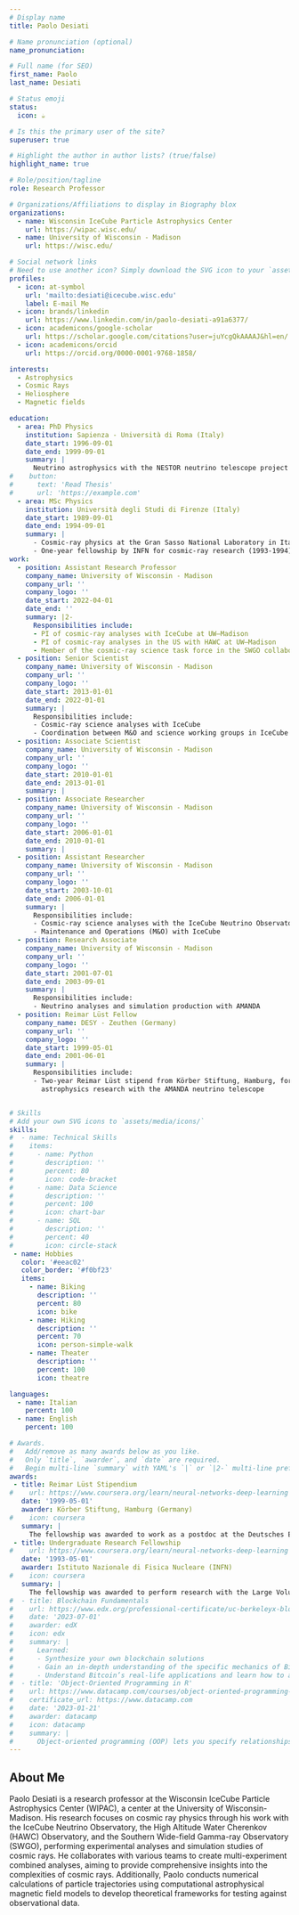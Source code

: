 ```yaml
---
# Display name
title: Paolo Desiati

# Name pronunciation (optional)
name_pronunciation:

# Full name (for SEO)
first_name: Paolo
last_name: Desiati

# Status emoji
status:
  icon: ☕️

# Is this the primary user of the site?
superuser: true

# Highlight the author in author lists? (true/false)
highlight_name: true

# Role/position/tagline
role: Research Professor

# Organizations/Affiliations to display in Biography blox
organizations:
  - name: Wisconsin IceCube Particle Astrophysics Center
    url: https://wipac.wisc.edu/
  - name: University of Wisconsin - Madison
    url: https://wisc.edu/

# Social network links
# Need to use another icon? Simply download the SVG icon to your `assets/media/icons/` folder.
profiles:
  - icon: at-symbol
    url: 'mailto:desiati@icecube.wisc.edu'
    label: E-mail Me
  - icon: brands/linkedin
    url: https://www.linkedin.com/in/paolo-desiati-a91a6377/
  - icon: academicons/google-scholar
    url: https://scholar.google.com/citations?user=juYcgQkAAAAJ&hl=en/
  - icon: academicons/orcid
    url: https://orcid.org/0000-0001-9768-1858/

interests:
  - Astrophysics
  - Cosmic Rays
  - Heliosphere
  - Magnetic fields

education:
  - area: PhD Physics
    institution: Sapienza - Università di Roma (Italy)
    date_start: 1996-09-01
    date_end: 1999-09-01
    summary: |
      Neutrino astrophysics with the NESTOR neutrino telescope project in Greece.
#    button:
#      text: 'Read Thesis'
#      url: 'https://example.com'
  - area: MSc Physics
    institution: Università degli Studi di Firenze (Italy)
    date_start: 1989-09-01
    date_end: 1994-09-01
    summary: |
      - Cosmic-ray physics at the Gran Sasso National Laboratory in Italy.
      - One-year fellowship by INFN for cosmic-ray research (1993-1994)
work:
  - position: Assistant Research Professor
    company_name: University of Wisconsin - Madison
    company_url: ''
    company_logo: ''
    date_start: 2022-04-01
    date_end: ''
    summary: |2-
      Responsibilities include:
      - PI of cosmic-ray analyses with IceCube at UW–Madison
      - PI of cosmic-ray analyses in the US with HAWC at UW–Madison
      - Member of the cosmic-ray science task force in the SWGO collaboration
  - position: Senior Scientist
    company_name: University of Wisconsin - Madison
    company_url: ''
    company_logo: ''
    date_start: 2013-01-01
    date_end: 2022-01-01
    summary: |
      Responsibilities include:
      - Cosmic-ray science analyses with IceCube
      - Coordination between M&O and science working groups in IceCube
  - position: Associate Scientist
    company_name: University of Wisconsin - Madison
    company_url: ''
    company_logo: ''
    date_start: 2010-01-01
    date_end: 2013-01-01
    summary: |
  - position: Associate Researcher
    company_name: University of Wisconsin - Madison
    company_url: ''
    company_logo: ''
    date_start: 2006-01-01
    date_end: 2010-01-01
    summary: |
  - position: Assistant Researcher
    company_name: University of Wisconsin - Madison
    company_url: ''
    company_logo: ''
    date_start: 2003-10-01
    date_end: 2006-01-01
    summary: |
      Responsibilities include:
      - Cosmic-ray science analyses with the IceCube Neutrino Observatory
      - Maintenance and Operations (M&O) with IceCube
  - position: Research Associate
    company_name: University of Wisconsin - Madison
    company_url: ''
    company_logo: ''
    date_start: 2001-07-01
    date_end: 2003-09-01
    summary: |
      Responsibilities include:
      - Neutrino analyses and simulation production with AMANDA
  - position: Reimar Lüst Fellow
    company_name: DESY - Zeuthen (Germany)
    company_url: ''
    company_logo: ''
    date_start: 1999-05-01
    date_end: 2001-06-01
    summary: |
      Responsibilities include:
      - Two-year Reimar Lüst stipend from Körber Stiftung, Hamburg, for post-doctoral
        astrophysics research with the AMANDA neutrino telescope


# Skills
# Add your own SVG icons to `assets/media/icons/`
skills:
#  - name: Technical Skills
#    items:
#      - name: Python
#        description: ''
#        percent: 80
#        icon: code-bracket
#      - name: Data Science
#        description: ''
#        percent: 100
#        icon: chart-bar
#      - name: SQL
#        description: ''
#        percent: 40
#        icon: circle-stack
 - name: Hobbies
   color: '#eeac02'
   color_border: '#f0bf23'
   items:
     - name: Biking
       description: ''
       percent: 80
       icon: bike
     - name: Hiking
       description: ''
       percent: 70
       icon: person-simple-walk
     - name: Theater
       description: ''
       percent: 100
       icon: theatre

languages:
  - name: Italian
    percent: 100
  - name: English
    percent: 100

# Awards.
#   Add/remove as many awards below as you like.
#   Only `title`, `awarder`, and `date` are required.
#   Begin multi-line `summary` with YAML's `|` or `|2-` multi-line prefix and indent 2 spaces below.
awards:
 - title: Reimar Lüst Stipendium
#    url: https://www.coursera.org/learn/neural-networks-deep-learning
   date: '1999-05-01'
   awarder: Körber Stiftung, Hamburg (Germany)
#    icon: coursera
   summary: |
     The fellowship was awarded to work as a postdoc at the Deutsches Elektronen-Synchrotron (DESY) in Zeuthen (Germany). The project was the study of cosmic-ray-induced neutrinos and muons collected by the AMANDA neutrino telescope at the geographic South Pole. I was also actively involved in constructing the AMANDA experiment in the antarctic summer of 2000 and deploying a control system for the so-called *digitally controlled Analog Optical Modules* (dAOM) in 2001. The dAOMs were a possible technology for the future of neutrino observatories, at the time.
 - title: Undergraduate Research Fellowship
#    url: https://www.coursera.org/learn/neural-networks-deep-learning
   date: '1993-05-01'
   awarder: Istituto Nazionale di Fisica Nucleare (INFN)
#    icon: coursera
   summary: |
     The fellowship was awarded to perform research with the Large Volume Detector (LVD) at the Gran Sasso National Laboratory (Italy) toward my master's thesis (Tesi di Laurea). The work was the analysis of cosmic-ray events collected by the LVD experiment to investigate the muon events for different cosmic-ray mass composition models.
#  - title: Blockchain Fundamentals
#    url: https://www.edx.org/professional-certificate/uc-berkeleyx-blockchain-fundamentals
#    date: '2023-07-01'
#    awarder: edX
#    icon: edx
#    summary: |
#      Learned:
#      - Synthesize your own blockchain solutions
#      - Gain an in-depth understanding of the specific mechanics of Bitcoin
#      - Understand Bitcoin’s real-life applications and learn how to attack and destroy Bitcoin, Ethereum, smart contracts and Dapps, and alternatives to Bitcoin’s Proof-of-Work consensus algorithm
#  - title: 'Object-Oriented Programming in R'
#    url: https://www.datacamp.com/courses/object-oriented-programming-with-s3-and-r6-in-r
#    certificate_url: https://www.datacamp.com
#    date: '2023-01-21'
#    awarder: datacamp
#    icon: datacamp
#    summary: |
#      Object-oriented programming (OOP) lets you specify relationships between functions and the objects that they can act on, helping you manage complexity in your code. This is an intermediate level course, providing an introduction to OOP, using the S3 and R6 systems. S3 is a great day-to-day R programming tool that simplifies some of the functions that you write. R6 is especially useful for industry-specific analyses, working with web APIs, and building GUIs.
---
```


## About Me

Paolo Desiati is a research professor at the Wisconsin IceCube Particle Astrophysics Center (WIPAC), a center at the University of Wisconsin-Madison. His research focuses on cosmic ray physics through his work with the IceCube Neutrino Observatory, the High Altitude Water Cherenkov (HAWC) Observatory, and the Southern Wide-field Gamma-ray Observatory (SWGO), performing experimental analyses and simulation studies of cosmic rays. He collaborates with various teams to create multi-experiment combined analyses, aiming to provide comprehensive insights into the complexities of cosmic rays. Additionally, Paolo conducts numerical calculations of particle trajectories using computational astrophysical magnetic field models to develop theoretical frameworks for testing against observational data.
